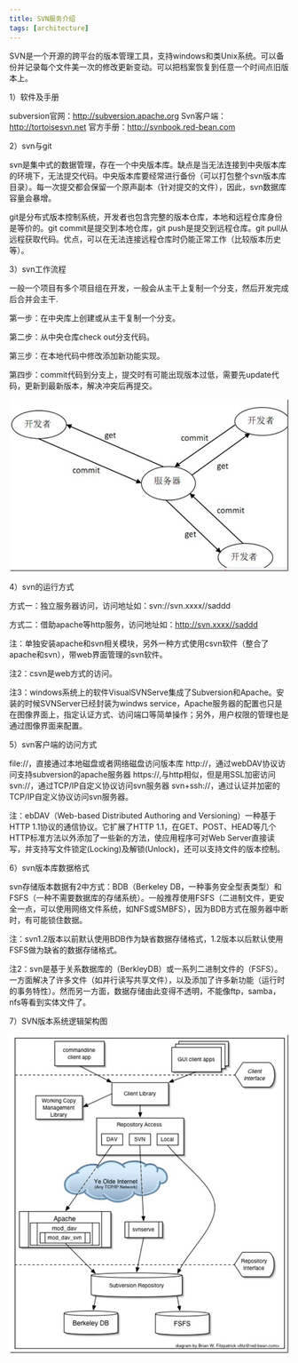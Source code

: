 ```yaml
---
title: SVN服务介绍
tags: [architecture]
---
```


SVN是一个开源的跨平台的版本管理工具，支持windows和类Unix系统。可以备份并记录每个文件美一次的修改更新变动。可以把档案恢复到任意一个时间点旧版本上。

1）软件及手册

subversion官网：http://subversion.apache.org
Svn客户端：http://tortoisesvn.net
官方手册：http://svnbook.red-bean.com

2）svn与git

svn是集中式的数据管理，存在一个中央版本库。缺点是当无法连接到中央版本库的环境下，无法提交代码。中央版本库要经常进行备份（可以打包整个svn版本库目录）。每一次提交都会保留一个原声副本（针对提交的文件），因此，svn数据库容量会暴增。

git是分布式版本控制系统，开发者也包含完整的版本仓库，本地和远程仓库身份是等价的。git commit是提交到本地仓库，git push是提交到远程仓库。git pull从远程获取代码。优点，可以在无法连接远程仓库时仍能正常工作（比较版本历史等）。

3）svn工作流程

一般一个项目有多个项目组在开发，一般会从主干上复制一个分支，然后开发完成后合并会主干.

第一步：在中央库上创建或从主干复制一个分支。

第二步：从中央仓库check out分支代码。

第三步：在本地代码中修改添加新功能实现。

第四步：commit代码到分支上，提交时有可能出现版本过低，需要先update代码，更新到最新版本，解决冲突后再提交。

![](/images/architecture/svn/svn-use.png)

4）svn的运行方式

方式一：独立服务器访问，访问地址如：svn://svn.xxxx//saddd

方式二：借助apache等http服务，访问地址如：http://svn.xxxx//saddd

注：单独安装apache和svn相关模块，另外一种方式使用csvn软件（整合了apache和svn），带web界面管理的svn软件。

注2：csvn是web方式的访问。

注3：windows系统上的软件VisualSVNServe集成了Subversion和Apache。安装的时候SVNServer已经封装为windws service，Apache服务器的配置也只是在图像界面上，指定认证方式、访问端口等简单操作；另外，用户权限的管理也是通过图像界面来配置。

5）svn客户端的访问方式

file://，直接通过本地磁盘或者网络磁盘访问版本库
http://，通过webDAV协议访问支持subversion的apache服务器
https://,与http相似，但是用SSL加密访问
svn://，通过TCP/IP自定义协议访问svn服务器
svn+ssh://，通过认证并加密的TCP/IP自定义协议访问svn服务器。

注：ebDAV（Web-based Distributed Authoring and Versioning）一种基于 HTTP 1.1协议的通信协议。它扩展了HTTP 1.1，在GET、POST、HEAD等几个HTTP标准方法以外添加了一些新的方法，使应用程序可对Web Server直接读写，并支持写文件锁定(Locking)及解锁(Unlock)，还可以支持文件的版本控制。

6）svn版本库数据格式

svn存储版本数据有2中方式：BDB（Berkeley DB，一种事务安全型表类型）和FSFS（一种不需要数据库的存储系统）。一般推荐使用FSFS（二进制文件，更安全一点，可以使用网络文件系统，如NFS或SMBFS），因为BDB方式在服务器中断时，有可能锁住数据。

注：svn1.2版本以前默认使用BDB作为缺省数据存储格式，1.2版本以后默认使用FSFS做为缺省的数据存储格式。

注2：svn是基于关系数据库的（BerkleyDB）或一系列二进制文件的（FSFS）。一方面解决了许多文件（如并行读写共享文件），以及添加了许多新功能（运行时的事务特性）。然而另一方面，数据存储由此变得不透明，不能像ftp，samba，nfs等看到实体文件了。

7）SVN版本系统逻辑架构图

![](/images/architecture/svn/svn-architecture.jpg)
